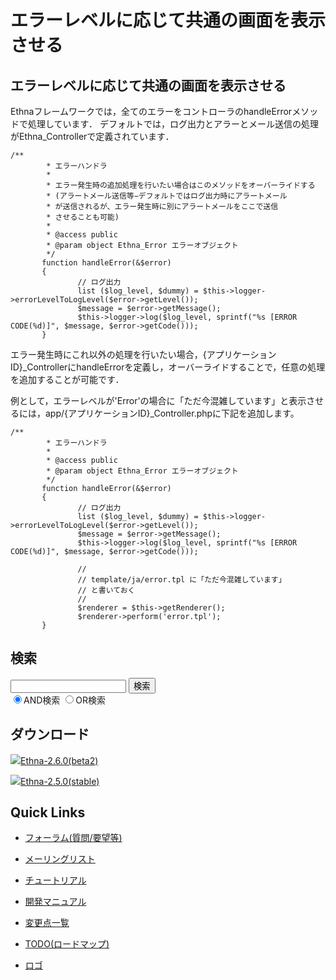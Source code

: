# エラーレベルに応じて共通の画面を表示させる

## エラーレベルに応じて共通の画面を表示させる [](ethna-document-dev_guide-error-fatal.html#h519318e "h519318e")

Ethnaフレームワークでは，全てのエラーをコントローラのhandleErrorメソッドで処理しています． デフォルトでは，ログ出力とアラーとメール送信の処理がEthna\_Controllerで定義されています．

    /**
            * エラーハンドラ
            *
            * エラー発生時の追加処理を行いたい場合はこのメソッドをオーバーライドする
            * (アラートメール送信等−デフォルトではログ出力時にアラートメール
            * が送信されるが、エラー発生時に別にアラートメールをここで送信
            * させることも可能)
            *
            * @access public
            * @param object Ethna_Error エラーオブジェクト
            */
           function handleError(&$error)
           {
                   // ログ出力
                   list ($log_level, $dummy) = $this->logger->errorLevelToLogLevel($error->getLevel());
                   $message = $error->getMessage();
                   $this->logger->log($log_level, sprintf("%s [ERROR CODE(%d)]", $message, $error->getCode()));
           }

エラー発生時にこれ以外の処理を行いたい場合，{アプリケーションID}\_ControllerにhandleErrorを定義し，オーバーライドすることで，任意の処理を追加することが可能です．

例として，エラーレベルが'Error'の場合に「ただ今混雑しています」と表示させるには，app/{アプリケーションID}\_Controller.phpに下記を追加します。

    /**
            * エラーハンドラ
            *
            * @access public
            * @param object Ethna_Error エラーオブジェクト
            */
           function handleError(&$error)
           {
                   // ログ出力
                   list ($log_level, $dummy) = $this->logger->errorLevelToLogLevel($error->getLevel());
                   $message = $error->getMessage();
                   $this->logger->log($log_level, sprintf("%s [ERROR CODE(%d)]", $message, $error->getCode()));
                  
                   //    
                   // template/ja/error.tpl に「ただ今混雑しています」
                   // と書いておく
                   //
                   $renderer = $this->getRenderer();
                   $renderer->perform('error.tpl');
           }

<!-- ??END id:body -->
<!-- ??BEGIN id:summary --><!-- ??END id:note -->
<!-- ??BEGIN id:trackback -->
<!-- ?? END id:trackback --><!-- ?? END id:attach -->
<!-- ?? END id:summary -->
<!-- ??END id:content -->
<!-- ?? END id:wrap_content --><!-- ??sidebar?? ========================================================== -->
<!-- ??BEGIN id:wrap_sidebar -->

<!-- ??BEGIN id:search_form -->

## 検索

<form action="http://ethna.jp/index.php?cmd=search" method="post">
            <input type="hidden" name="encode_hint" value="??">
            <input type="text" name="word" value="" size="20">
            <input type="submit" value="検索"><br>
            <input type="radio" name="type" value="AND" checked id="and_search"><label for="and_search">AND検索</label>
            <input type="radio" name="type" value="OR" id="or_search"><label for="or_search">OR検索</label>
    </form>

<!-- END id:search_form -->
<!-- ??BEGIN id:download_link -->

## ダウンロード

[![](image/minilogo.gif)Ethna-2.6.0(beta2)](ethna-download.html)

[![](image/minilogo.gif)Ethna-2.5.0(stable)](ethna-download.html)

<!-- END id:download_link -->
<!-- ??BEGIN id:download_link -->

## Quick Links

- [フォーラム(質問/要望等)](ethna-community-forum.html)
- [メーリングリスト](http://ml.ethna.jp/mailman/listinfo/users)

- [チュートリアル](ethna-document-tutorial.html)
- [開発マニュアル](ethna-document-dev_guide.html)
- [変更点一覧](ethna-document-changes.html)

- [TODO(ロードマップ)](TODO.html)
- [ロゴ](ethna-logo.html)

<!-- END id:download_link -->
<!-- ??BEGIN id:search_form -->

